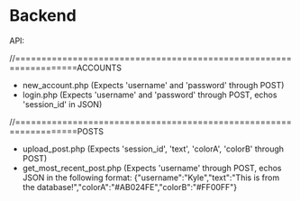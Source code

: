 # Backend

API:

//==================================================================ACCOUNTS
- new_account.php   (Expects 'username' and 'password' through POST)
- login.php (Expects 'username' and 'password' through POST, echos 'session_id' in JSON)

//==================================================================POSTS
- upload_post.php (Expects 'session_id', 'text', 'colorA', 'colorB' through POST)
- get_most_recent_post.php (Expects 'username' through POST, echos JSON in the following format: {"username":"Kyle","text":"This is from the database!","colorA":"#AB024FE","colorB":"#FF00FF"}
